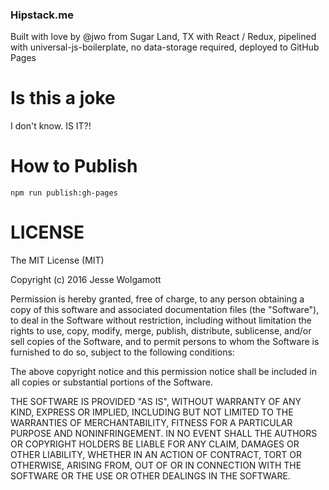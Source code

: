 ### Hipstack.me

Built with love by @jwo from Sugar Land, TX with React / Redux,
pipelined with universal-js-boilerplate, no data-storage required, deployed to
GitHub Pages

Is this a joke
======

I don't know. IS IT?!

How to Publish
======

```
npm run publish:gh-pages
```

LICENSE
======

The MIT License (MIT)

Copyright (c) 2016 Jesse Wolgamott

Permission is hereby granted, free of charge, to any person obtaining a copy of this software and associated documentation files (the "Software"), to deal in the Software without restriction, including without limitation the rights to use, copy, modify, merge, publish, distribute, sublicense, and/or sell copies of the Software, and to permit persons to whom the Software is furnished to do so, subject to the following conditions:

The above copyright notice and this permission notice shall be included in all copies or substantial portions of the Software.

THE SOFTWARE IS PROVIDED "AS IS", WITHOUT WARRANTY OF ANY KIND, EXPRESS OR IMPLIED, INCLUDING BUT NOT LIMITED TO THE WARRANTIES OF MERCHANTABILITY, FITNESS FOR A PARTICULAR PURPOSE AND NONINFRINGEMENT. IN NO EVENT SHALL THE AUTHORS OR COPYRIGHT HOLDERS BE LIABLE FOR ANY CLAIM, DAMAGES OR OTHER LIABILITY, WHETHER IN AN ACTION OF CONTRACT, TORT OR OTHERWISE, ARISING FROM, OUT OF OR IN CONNECTION WITH THE SOFTWARE OR THE USE OR OTHER DEALINGS IN THE SOFTWARE.
